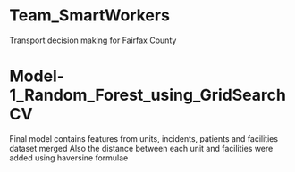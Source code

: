 # Team_SmartWorkers
Transport decision making for Fairfax County


# Model-1_Random_Forest_using_GridSearchCV
Final model contains features from units, incidents, patients and facilities dataset merged
Also the distance between each unit and facilities were added using haversine formulae
